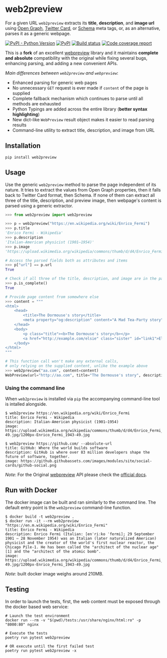 # web2preview

For a given URL `web2preview` extracts its **title**, **description**, and **image url** using
[Open Graph](http://ogp.me/), [Twitter Card](https://dev.twitter.com/cards/overview), or
[Schema](http://schema.org/) meta tags, or, as an alternative, parses it as a generic webpage.

<p>
    <a href="https://pypi.org/project/web2preview/"><img alt="PyPI - Python Version" src="https://img.shields.io/pypi/pyversions/web2preview"></a>
    <a href="https://pypi.org/project/web2preview/"><img alt="PyPI" src="https://img.shields.io/pypi/v/web2preview?logo=pypi&color=blue"></a>
    <a href="https://github.com/vduseev/web2preview/actions?query=workflow%3Atests"><img alt="Build status" src="https://img.shields.io/github/workflow/status/vduseev/web2preview/tests?label=build&logo=github"></a>
    <a href="https://codecov.io/gh/vduseev/web2preview"><img alt="Code coverage report" src="https://img.shields.io/codecov/c/github/vduseev/web2preview?logo=codecov"></a>
</p>

This is a **fork** of an excellent [webpreview] library and it maintains **complete and absolute**
compatibility with the original while fixing several bugs, enhancing parsing, and adding a new
convenient APIs.

*Main differences between `web2preview` and `webpreview`*:

* Enhanced parsing for generic web pages
* No unnecessary `GET` request is ever made if `content` of the page is supplied
* Complete fallback mechanism which continues to parse until all methods are exhausted
* Python Typings are added across the entire library (**better syntax highlighting**)
* New dict-like `WebPreview` result object makes it easier to read parsing results
* Command-line utility to extract title, description, and image from URL

## Installation

```shell
pip install web2preview
```

## Usage

Use the generic `web2preview` method to parse the page independent of its nature.
It tries to extract the values from Open Graph properties, then it falls back to
Twitter Card format, then Schema. If none of them can extract all three of the title,
description, and preview image, then webpage's content is parsed using a generic
extractor.

```python
>>> from web2preview import web2preview

>>> p = web2preview("https://en.wikipedia.org/wiki/Enrico_Fermi")
>>> p.title
'Enrico Fermi - Wikipedia'
>>> p.description
'Italian-American physicist (1901–1954)'
>>> p.image
'https://upload.wikimedia.org/wikipedia/commons/thumb/d/d4/Enrico_Fermi_1943-49.jpg/1200px-Enrico_Fermi_1943-49.jpg'

# Access the parsed fields both as attributes and items
>>> p["url"] == p.url
True

# Check if all three of the title, description, and image are in the parsing result
>>> p.is_complete()
True

# Provide page content from somewhere else
>>> content = """
<html>
    <head>
        <title>The Dormouse's story</title>
        <meta property="og:description" content="A Mad Tea-Party story" />
    </head>
    <body>
        <p class="title"><b>The Dormouse's story</b></p>
        <a href="http://example.com/elsie" class="sister" id="link1">Elsie</a>
    </body>
</html>
"""

# This function call won't make any external calls,
# only relying on the supplied content, unlike the example above
>>> web2preview("aa.com", content=content)
WebPreview(url="http://aa.com", title="The Dormouse's story", description="A Mad Tea-Party story")
```

### Using the command line

When `web2preview` is installed via `pip` the accompanying command-line tool is intalled alongside.

```shell
$ web2preview https://en.wikipedia.org/wiki/Enrico_Fermi
title: Enrico Fermi - Wikipedia
description: Italian-American physicist (1901–1954)
image: https://upload.wikimedia.org/wikipedia/commons/thumb/d/d4/Enrico_Fermi_1943-49.jpg/1200px-Enrico_Fermi_1943-49.jpg

$ web2preview https://github.com/ --absolute-url
title: GitHub: Where the world builds software
description: GitHub is where over 83 million developers shape the future of software, together.
image: https://github.githubassets.com/images/modules/site/social-cards/github-social.png
```

*Note*: For the Original [webpreview] API please check the [official docs][webpreview].

## Run with Docker

The docker image can be built and ran similarly to the command line.
The default entry point is the `web2preview` command-line function.

```shell
$ docker build -t web2preview .
$ docker run -it --rm web2preview "https://en.m.wikipedia.org/wiki/Enrico_Fermi"
title: Enrico Fermi - Wikipedia
description: Enrico Fermi (Italian: [enˈriːko ˈfermi]; 29 September 1901 – 28 November 1954) was an Italian (later naturalized American) physicist and the creator of the world's first nuclear reactor, the Chicago Pile-1. He has been called the "architect of the nuclear age"[1] and the "architect of the atomic bomb".
image: https://upload.wikimedia.org/wikipedia/commons/thumb/d/d4/Enrico_Fermi_1943-49.jpg/1200px-Enrico_Fermi_1943-49.jpg
```

*Note*: built docker image weighs around 210MB.

[webpreview]: https://github.com/ludbek/webpreview

## Testing

In order to launch the tests, first, the web content must be exposed through the docker based web service:

```shell
# Launch the test environment
docker run --rm -v "$(pwd)/tests:/usr/share/nginx/html:ro" -p "8000:80" nginx

# Execute the tests
poetry run pytest web2preview

# OR execute until the first failed test
poetry run pytest web2preview -x
```
